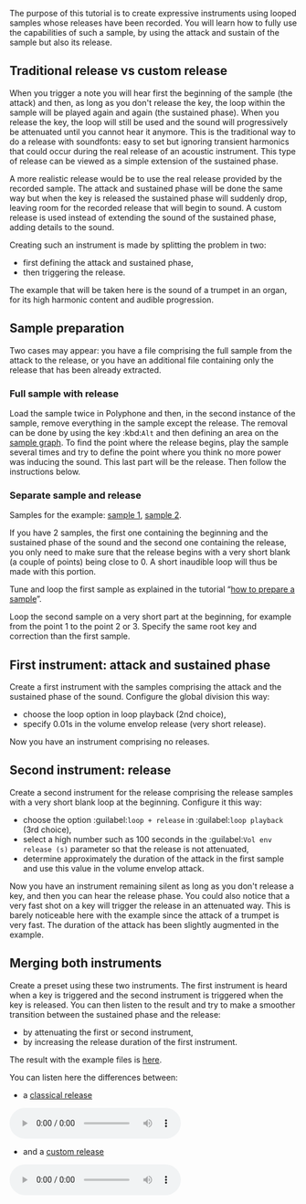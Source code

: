 The purpose of this tutorial is to create expressive instruments using looped samples whose releases have been recorded.
You will learn how to fully use the capabilities of such a sample, by using the attack and sustain of the sample but also its release.


## Traditional release vs custom release


When you trigger a note you will hear first the beginning of the sample (the attack) and then, as long as you don't release the key, the loop within the sample will be played again and again (the sustained phase).
When you release the key, the loop will still be used and the sound will progressively be attenuated until you cannot hear it anymore.
This is the traditional way to do a release with soundfonts: easy to set but ignoring transient harmonics that could occur during the real release of an acoustic instrument.
This type of release can be viewed as a simple extension of the sustained phase.

A more realistic release would be to use the real release provided by the recorded sample.
The attack and sustained phase will be done the same way but when the key is released the sustained phase will suddenly drop, leaving room for the recorded release that will begin to sound.
A custom release is used instead of extending the sound of the sustained phase, adding details to the sound.

Creating such an instrument is made by splitting the problem in two:

* first defining the attack and sustained phase,
* then triggering the release.

The example that will be taken here is the sound of a trumpet in an organ, for its high harmonic content and audible progression.


## Sample preparation


Two cases may appear: you have a file comprising the full sample from the attack to the release, or you have an additional file containing only the release that has been already extracted.


### Full sample with release


Load the sample twice in Polyphone and then, in the second instance of the sample, remove everything in the sample except the release.
The removal can be done by using the key :kbd:`Alt` and then defining an area on the [sample graph](manual/soundfont-editor/editing-pages/sample-editor.md#doc_graph).
To find the point where the release begins, play the sample several times and try to define the point where you think no more power was inducing the sound.
This last part will be the release.
Then follow the instructions below.


### Separate sample and release


Samples for the example: <a href="downloads/tutorials/trumpet.wav" download>sample 1</a>, <a href="downloads/tutorials/trumpet-release.wav" download>sample 2</a>.

If you have 2 samples, the first one containing the beginning and the sustained phase of the sound and the second one containing the release, you only need to make sure that the release begins with a very short blank (a couple of points) being close to 0.
A short inaudible loop will thus be made with this portion.

Tune and loop the first sample as explained in the tutorial “[how to prepare a sample](tutorials/how-to-prepare-a-sample.md)”.

Loop the second sample on a very short part at the beginning, for example from the point 1 to the point 2 or 3.
Specify the same root key and correction than the first sample.


## First instrument: attack and sustained phase


Create a first instrument with the samples comprising the attack and the sustained phase of the sound.
Configure the global division this way:

* choose the loop option in loop playback (2nd choice),
* specify 0.01s in the volume envelop release (very short release).

Now you have an instrument comprising no releases.


## Second instrument: release


Create a second instrument for the release comprising the release samples with a very short blank loop at the beginning.
Configure it this way:

* choose the option :guilabel:`loop + release` in :guilabel:`loop playback` (3rd choice),
* select a high number such as 100 seconds in the :guilabel:`Vol env release (s)` parameter so that the release is not attenuated,
* determine approximately the duration of the attack in the first sample and use this value in the volume envelop attack.

Now you have an instrument remaining silent as long as you don't release a key, and then you can hear the release phase.
You could also notice that a very fast shot on a key will trigger the release in an attenuated way.
This is barely noticeable here with the example since the attack of a trumpet is very fast.
The duration of the attack has been slightly augmented in the example.


## Merging both instruments


Create a preset using these two instruments.
The first instrument is heard when a key is triggered and the second instrument is triggered when the key is released.
You can then listen to the result and try to make a smoother transition between the sustained phase and the release:

* by attenuating the first or second instrument,
* by increasing the release duration of the first instrument.

The result with the example files is <a href="downloads/tutorials/custom%20release.sf2" download>here</a>.

You can listen here the differences between:

* a <a href="downloads/tutorials/classic-release.mp3" download>classical release</a>

![](downloads/tutorials/classic-release.mp3)

* and a <a href="downloads/tutorials/custom-release.mp3" download>custom release</a>

![](downloads/tutorials/custom-release.mp3)